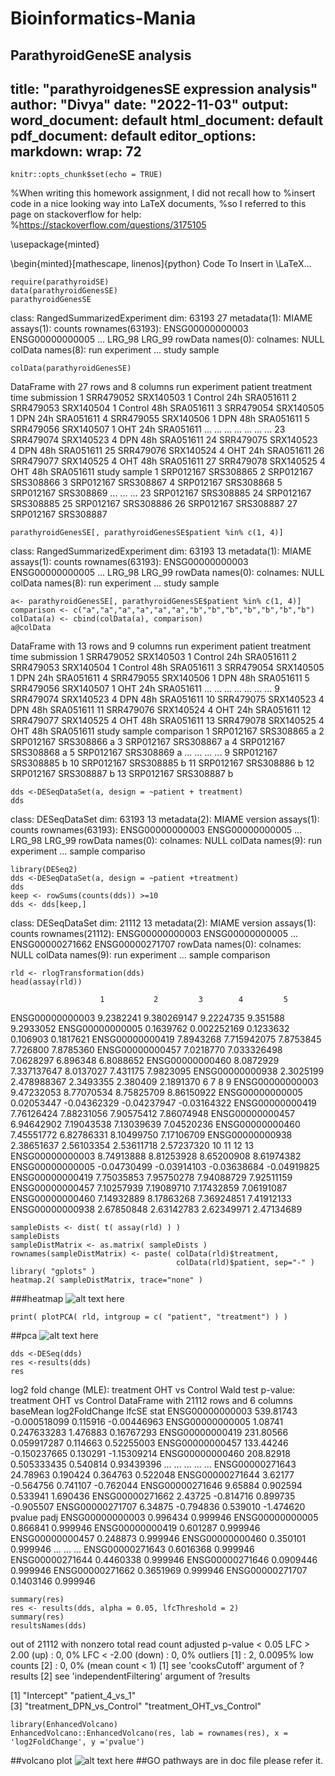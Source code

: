 # Bioinformatics-Mania
ParathyroidGeneSE analysis
---
title: "parathyroidgenesSE expression analysis"
author: "Divya"
date: "2022-11-03"
output:
  word_document: default
  html_document: default
  pdf_document: default
editor_options: 
  markdown: 
    wrap: 72
---

```{r setup, include=FALSE}
knitr::opts_chunk$set(echo = TRUE)
```

%When writing this homework assignment, I did not recall how to %insert
code in a nice looking way into LaTeX documents, %so I referred to this
page on stackoverflow for help:
%<https://stackoverflow.com/questions/3175105>

\usepackage{minted}

\\begin{minted}[mathescape, linenos]{python} Code To Insert in \LaTeX...

```{r}
require(parathyroidSE)
data(parathyroidGenesSE)
parathyroidGenesSE
```

class: RangedSummarizedExperiment dim: 63193 27 metadata(1): MIAME
assays(1): counts rownames(63193): ENSG00000000003 ENSG00000000005 ...
LRG_98 LRG_99 rowData names(0): colnames: NULL colData names(8): run
experiment ... study sample

```{r}
colData(parathyroidGenesSE)
```

DataFrame with 27 rows and 8 columns run experiment patient treatment
time submission <character> <factor> <factor> <factor> <factor> <factor>
1 SRR479052 SRX140503 1 Control 24h SRA051611 2 SRR479053 SRX140504 1
Control 48h SRA051611 3 SRR479054 SRX140505 1 DPN 24h SRA051611 4
SRR479055 SRX140506 1 DPN 48h SRA051611 5 SRR479056 SRX140507 1 OHT 24h
SRA051611 ... ... ... ... ... ... ... 23 SRR479074 SRX140523 4 DPN 48h
SRA051611 24 SRR479075 SRX140523 4 DPN 48h SRA051611 25 SRR479076
SRX140524 4 OHT 24h SRA051611 26 SRR479077 SRX140525 4 OHT 48h SRA051611
27 SRR479078 SRX140525 4 OHT 48h SRA051611 study sample <factor>
<factor> 1 SRP012167 SRS308865 2 SRP012167 SRS308866 3 SRP012167
SRS308867 4 SRP012167 SRS308868 5 SRP012167 SRS308869 ... ... ... 23
SRP012167 SRS308885 24 SRP012167 SRS308885 25 SRP012167 SRS308886 26
SRP012167 SRS308887 27 SRP012167 SRS308887

```{r}
parathyroidGenesSE[, parathyroidGenesSE$patient %in% c(1, 4)]
```

class: RangedSummarizedExperiment dim: 63193 13 metadata(1): MIAME
assays(1): counts rownames(63193): ENSG00000000003 ENSG00000000005 ...
LRG_98 LRG_99 rowData names(0): colnames: NULL colData names(8): run
experiment ... study sample

```{r}
a<- parathyroidGenesSE[, parathyroidGenesSE$patient %in% c(1, 4)]
comparison <- c("a","a","a","a","a","a","b","b","b","b","b","b","b")
colData(a) <- cbind(colData(a), comparison)
a@colData
```

DataFrame with 13 rows and 9 columns run experiment patient treatment
time submission <character> <factor> <factor> <factor> <factor> <factor>
1 SRR479052 SRX140503 1 Control 24h SRA051611 2 SRR479053 SRX140504 1
Control 48h SRA051611 3 SRR479054 SRX140505 1 DPN 24h SRA051611 4
SRR479055 SRX140506 1 DPN 48h SRA051611 5 SRR479056 SRX140507 1 OHT 24h
SRA051611 ... ... ... ... ... ... ... 9 SRR479074 SRX140523 4 DPN 48h
SRA051611 10 SRR479075 SRX140523 4 DPN 48h SRA051611 11 SRR479076
SRX140524 4 OHT 24h SRA051611 12 SRR479077 SRX140525 4 OHT 48h SRA051611
13 SRR479078 SRX140525 4 OHT 48h SRA051611 study sample comparison
<factor> <factor> <character> 1 SRP012167 SRS308865 a 2 SRP012167
SRS308866 a 3 SRP012167 SRS308867 a 4 SRP012167 SRS308868 a 5 SRP012167
SRS308869 a ... ... ... ... 9 SRP012167 SRS308885 b 10 SRP012167
SRS308885 b 11 SRP012167 SRS308886 b 12 SRP012167 SRS308887 b 13
SRP012167 SRS308887 b

```{r}
dds <-DESeqDataSet(a, design = ~patient + treatment)
dds
```

class: DESeqDataSet dim: 63193 13 metadata(2): MIAME version assays(1):
counts rownames(63193): ENSG00000000003 ENSG00000000005 ... LRG_98
LRG_99 rowData names(0): colnames: NULL colData names(9): run experiment
... sample compariso

```{r}
library(DESeq2)
dds <-DESeqDataSet(a, design = ~patient +treatment)
dds
keep <- rowSums(counts(dds)) >=10
dds <- dds[keep,]
```

class: DESeqDataSet dim: 21112 13 metadata(2): MIAME version assays(1):
counts rownames(21112): ENSG00000000003 ENSG00000000005 ...
ENSG00000271662 ENSG00000271707 rowData names(0): colnames: NULL colData
names(9): run experiment ... sample comparison

```{r}
rld <- rlogTransformation(dds)
head(assay(rld))
```

                        1           2         3        4         5

ENSG00000000003 9.2382241 9.380269147 9.2224735 9.351588 9.2933052
ENSG00000000005 0.1639762 0.002252169 0.1233632 0.106903 0.1817621
ENSG00000000419 7.8943268 7.715942075 7.8753845 7.726800 7.8785360
ENSG00000000457 7.0218770 7.033326498 7.0628297 6.896348 6.8088652
ENSG00000000460 8.0872929 7.337137647 8.0137027 7.431175 7.9823095
ENSG00000000938 2.3025199 2.478988367 2.3493355 2.380409 2.1891370 6 7 8
9 ENSG00000000003 9.47232053 8.77070534 8.75825709 8.86150922
ENSG00000000005 0.02053447 -0.04362329 -0.04237947 -0.03164322
ENSG00000000419 7.76126424 7.88231056 7.90575412 7.86074948
ENSG00000000457 6.94642902 7.19043538 7.13039639 7.04520236
ENSG00000000460 7.45551772 6.82786331 8.10499750 7.17106709
ENSG00000000938 2.38651637 2.56103354 2.53611718 2.57237320 10 11 12 13
ENSG00000000003 8.74913888 8.81253928 8.65200908 8.61974382
ENSG00000000005 -0.04730499 -0.03914103 -0.03638684 -0.04919825
ENSG00000000419 7.75035853 7.95750278 7.94088729 7.92511159
ENSG00000000457 7.10257939 7.19089710 7.17432859 7.06191087
ENSG00000000460 7.14932889 8.17863268 7.36924851 7.41912133
ENSG00000000938 2.67850848 2.63142783 2.62349971 2.47134689

```{r}
sampleDists <- dist( t( assay(rld) ) )
sampleDists
sampleDistMatrix <- as.matrix( sampleDists )
rownames(sampleDistMatrix) <- paste( colData(rld)$treatment, 
                                     colData(rld)$patient, sep="-" )
library( "gplots" )   
heatmap.2( sampleDistMatrix, trace="none" )
```

###heatmap ![alt text here](F:%5Cdata%5CRplot13.png)

```{r}
print( plotPCA( rld, intgroup = c( "patient", "treatment") ) )
```

##pca ![alt text here](F:%5Cdata%5CRplot14.png)

```{r}
dds <-DESeq(dds)
res <-results(dds)
res
```

log2 fold change (MLE): treatment OHT vs Control Wald test p-value:
treatment OHT vs Control DataFrame with 21112 rows and 6 columns
baseMean log2FoldChange lfcSE stat <numeric> <numeric> <numeric>
<numeric> ENSG00000000003 539.81743 -0.000518099 0.115916 -0.00446963
ENSG00000000005 1.08741 0.247633283 1.476883 0.16767293 ENSG00000000419
231.80566 0.059917287 0.114663 0.52255003 ENSG00000000457 133.44246
-0.150237665 0.130291 -1.15309214 ENSG00000000460 208.82918 0.505333435
0.540814 0.93439396 ... ... ... ... ... ENSG00000271643 24.78963
0.190424 0.364763 0.522048 ENSG00000271644 3.62177 -0.564756 0.741107
-0.762044 ENSG00000271646 9.65884 0.902594 0.533941 1.690436
ENSG00000271662 2.43725 -0.814716 0.899735 -0.905507 ENSG00000271707
6.34875 -0.794836 0.539010 -1.474620 pvalue padj <numeric> <numeric>
ENSG00000000003 0.996434 0.999946 ENSG00000000005 0.866841 0.999946
ENSG00000000419 0.601287 0.999946 ENSG00000000457 0.248873 0.999946
ENSG00000000460 0.350101 0.999946 ... ... ... ENSG00000271643 0.6016368
0.999946 ENSG00000271644 0.4460338 0.999946 ENSG00000271646 0.0909446
0.999946 ENSG00000271662 0.3651969 0.999946 ENSG00000271707 0.1403146
0.999946

```{r}
summary(res)
res <- results(dds, alpha = 0.05, lfcThreshold = 2)
summary(res)
resultsNames(dds)
```

out of 21112 with nonzero total read count adjusted p-value \< 0.05 LFC
\> 2.00 (up) : 0, 0% LFC \< -2.00 (down) : 0, 0% outliers [1] : 2,
0.0095% low counts [2] : 0, 0% (mean count \< 1) [1] see 'cooksCutoff'
argument of ?results [2] see 'independentFiltering' argument of ?results

[1] "Intercept" "patient_4\_vs_1"\
[3] "treatment_DPN_vs_Control" "treatment_OHT_vs_Control"

```{r}
library(EnhancedVolcano)
EnhancedVolcano::EnhancedVolcano(res, lab = rownames(res), x = 'log2FoldChange', y ='pvalue')
```

##volcano plot ![alt text here](F:%5Cdata%5CRplot16.png) ##GO pathways
are in doc file please refer it.
